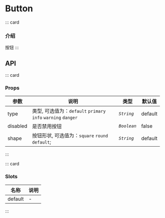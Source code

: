 # Button

::: card

### 介绍

按钮
:::

## API

::: card

### Props

| 参数     | 说明                                                          | 类型        | 默认值  |
| -------- | ------------------------------------------------------------- | ----------- | ------- |
| type     | 类型, 可选值为：`default` `primary` `info` `warning` `danger` | _`String`_  | default |
| disabled | 是否禁用按钮                                                  | _`Boolean`_ | false   |
| shape    | 按钮形状, 可选值为：`square` `round` `default`;               | _`String`_  | default |

:::

::: card

### Slots

| 名称    | 说明 |
| ------- | ---- |
| default | -    |

:::
